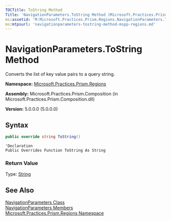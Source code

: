 ```yaml
---
TOCTitle: ToString Method
Title: 'NavigationParameters.ToString Method (Microsoft.Practices.Prism.Regions)'
ms:assetid: 'M:Microsoft.Practices.Prism.Regions.NavigationParameters.ToString'
ms:mtpsurl: 'navigationparameters-tostring-method-mspp-regions.md'
---
```


# NavigationParameters.ToString Method

Converts the list of key value pairs to a query string.

**Namespace:** [Microsoft.Practices.Prism.Regions](/patterns-practices/reference/mspp-regions-namespace)

**Assembly:** Microsoft.Practices.Prism.Composition (in Microsoft.Practices.Prism.Composition.dll)

**Version:** 5.0.0.0 (5.0.0.0)

## Syntax
```C#
public override string ToString()
```

```VB
'Declaration
Public Overrides Function ToString As String
```

### Return Value

Type: [String](http://msdn.microsoft.com/en-us/library/s1wwdcbf)

## See Also

[NavigationParameters Class](/patterns-practices/reference/mspp-regions-namespace.navigationparameters)<br/>
[NavigationParameters Members](/patterns-practices/reference/mspp-regions-namespace.navigationparameters_members)<br/>
[Microsoft.Practices.Prism.Regions Namespace](/patterns-practices/reference/mspp-regions-namespace)